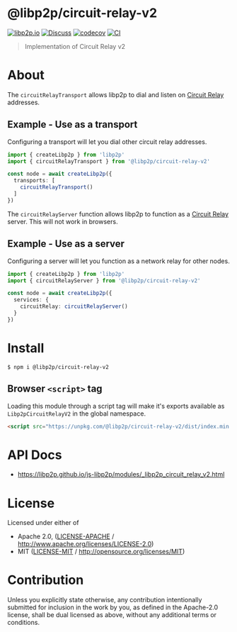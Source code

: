 # @libp2p/circuit-relay-v2

[![libp2p.io](https://img.shields.io/badge/project-libp2p-yellow.svg?style=flat-square)](http://libp2p.io/)
[![Discuss](https://img.shields.io/discourse/https/discuss.libp2p.io/posts.svg?style=flat-square)](https://discuss.libp2p.io)
[![codecov](https://img.shields.io/codecov/c/github/libp2p/js-libp2p.svg?style=flat-square)](https://codecov.io/gh/libp2p/js-libp2p)
[![CI](https://img.shields.io/github/actions/workflow/status/libp2p/js-libp2p/main.yml?branch=main\&style=flat-square)](https://github.com/libp2p/js-libp2p/actions/workflows/main.yml?query=branch%3Amain)

> Implementation of Circuit Relay v2

# About

<!--

!IMPORTANT!

Everything in this README between "# About" and "# Install" is automatically
generated and will be overwritten the next time the doc generator is run.

To make changes to this section, please update the @packageDocumentation section
of src/index.js or src/index.ts

To experiment with formatting, please run "npm run docs" from the root of this
repo and examine the changes made.

-->

The `circuitRelayTransport` allows libp2p to dial and listen on [Circuit Relay](https://docs.libp2p.io/concepts/nat/circuit-relay/)
addresses.

## Example - Use as a transport

Configuring a transport will let you dial other circuit relay addresses.

```typescript
import { createLibp2p } from 'libp2p'
import { circuitRelayTransport } from '@libp2p/circuit-relay-v2'

const node = await createLibp2p({
  transports: [
    circuitRelayTransport()
  ]
})
```

The `circuitRelayServer` function allows libp2p to function as a [Circuit Relay](https://docs.libp2p.io/concepts/nat/circuit-relay/)
server.  This will not work in browsers.

## Example - Use as a server

Configuring a server will let you function as a network relay for other
nodes.

```typescript
import { createLibp2p } from 'libp2p'
import { circuitRelayServer } from '@libp2p/circuit-relay-v2'

const node = await createLibp2p({
  services: {
    circuitRelay: circuitRelayServer()
  }
})
```

# Install

```console
$ npm i @libp2p/circuit-relay-v2
```

## Browser `<script>` tag

Loading this module through a script tag will make it's exports available as `Libp2pCircuitRelayV2` in the global namespace.

```html
<script src="https://unpkg.com/@libp2p/circuit-relay-v2/dist/index.min.js"></script>
```

# API Docs

- <https://libp2p.github.io/js-libp2p/modules/_libp2p_circuit_relay_v2.html>

# License

Licensed under either of

- Apache 2.0, ([LICENSE-APACHE](https://github.com/libp2p/js-libp2p/blob/main/packages/transport-circuit-relay-v2/LICENSE-APACHE) / <http://www.apache.org/licenses/LICENSE-2.0>)
- MIT ([LICENSE-MIT](https://github.com/libp2p/js-libp2p/blob/main/packages/transport-circuit-relay-v2/LICENSE-MIT) / <http://opensource.org/licenses/MIT>)

# Contribution

Unless you explicitly state otherwise, any contribution intentionally submitted for inclusion in the work by you, as defined in the Apache-2.0 license, shall be dual licensed as above, without any additional terms or conditions.
